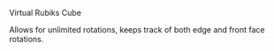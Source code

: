 Virtual Rubiks Cube


Allows for unlimited rotations, keeps track of both edge and front face rotations.
